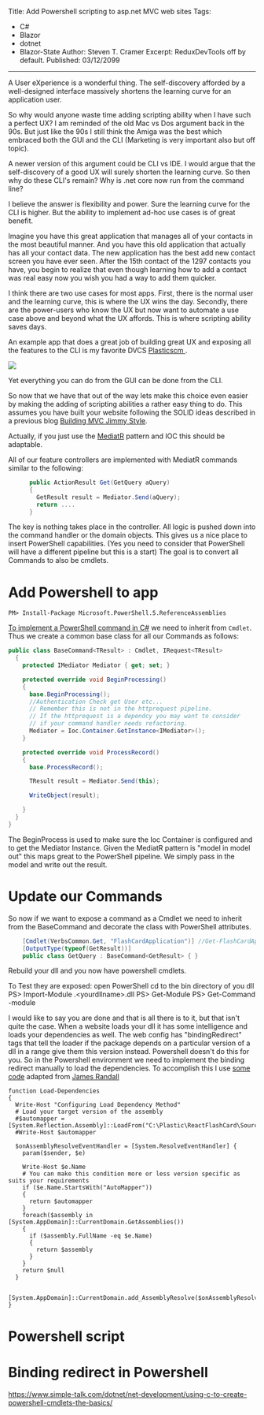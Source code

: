 Title: Add Powershell scripting to asp.net MVC web sites
Tags: 
  - C# 
  - Blazor 
  - dotnet 
  - Blazor-State
Author: Steven T. Cramer
Excerpt: ReduxDevTools off by default. 
Published: 03/12/2099
---

A User eXperience is a wonderful thing.  The self-discovery afforded by a well-designed interface massively shortens the learning curve for an application user. 

So why would anyone waste time adding scripting ability when I have such a perfect UX?  I am reminded of the old Mac vs Dos argument back in the 90s.  But just like the 90s I still think the Amiga was the best which embraced both the GUI and the CLI (Marketing is very important also but off topic).

A newer version of this argument could be CLI vs IDE. I would argue that the self-discovery of a good UX will surely shorten the learning curve.  So then why do these CLI's remain?  Why is .net core now run from the command line?

I believe the answer is flexibility and power.  Sure the learning curve for the CLI is higher.  But the ability to implement ad-hoc use cases is of great benefit.  

Imagine you have this great application that manages all of your contacts in the most beautiful manner.  And you have this old application that actually has all your contact data.  The new application has the best add new contact screen you have ever seen.  After the 15th contact of the 1297 contacts you have, you begin to realize that even though learning how to add a contact was real easy now you wish you had a way to add them quicker.

I think there are two use cases for most apps.  First, there is the normal user and the learning curve, this is where the UX wins the day. Secondly, there are the power-users who know the UX but now want to automate a use case above and beyond what the UX affords. This is where scripting ability saves days.

An example app that does a great job of building great UX and exposing all the features to the CLI is my favorite DVCS [Plasticscm ](https://www.plasticscm.com/). 

![](2016-11-01_1910.png)

Yet everything you can do from the GUI can be done from the CLI.

So now that we have that out of the way lets make this choice even easier by making the adding of scripting abilities a rather easy thing to do.  This assumes you have built your website following the SOLID ideas described in a previous blog [Building MVC Jimmy Style](http://www.thefreezeteam.com/2015/08/10/building-mvc-jimmy-style/).

Actually, if you just use the [MediatR](https://github.com/jbogard/MediatR) pattern and IOC this should be adaptable.

All of our feature controllers are implemented with MediatR commands similar to the following:

```csharp
      public ActionResult Get(GetQuery aQuery)
      {
        GetResult result = Mediator.Send(aQuery);
        return ....
      }
```
The key is nothing takes place in the controller.  All logic is pushed down into the command handler or the domain objects.  This gives us a nice place to insert PowerShell capabilities.  (Yes you need to consider that PowerShell will have a different pipeline but this is a start)  The goal is to convert all Commands to also be cmdlets. 

# Add Powershell to app
`PM> Install-Package Microsoft.PowerShell.5.ReferenceAssemblies`

[To implement a PowerShell command in C#](https://www.simple-talk.com/dotnet/net-development/using-c-to-create-powershell-cmdlets-the-basics/) we need to inherit from `Cmdlet`. Thus we create a common base class for all our Commands as follows:

```csharp
public class BaseCommand<TResult> : Cmdlet, IRequest<TResult>
  {
    protected IMediator Mediator { get; set; }

    protected override void BeginProcessing()
    {
      base.BeginProcessing();
      //Authentication Check get User etc...
      // Remember this is not in the httprequest pipeline.
      // If the httprequest is a dependcy you may want to consider 
      // if your command handler needs refactoring.
      Mediator = Ioc.Container.GetInstance<IMediator>();
    }

    protected override void ProcessRecord()
    {
      base.ProcessRecord();

      TResult result = Mediator.Send(this);

      WriteObject(result);

    }
  }
}
```

The BeginProcess is used to make sure the Ioc Container is configured and to get the Mediator Instance.  Given the MediatR pattern is "model in model out" this maps great to the PowerShell pipeline.  We simply pass in the model and write out the result.

# Update our Commands

So now if we want to expose a command as a Cmdlet we need to inherit from the BaseCommand and decorate the class with PowerShell attributes.

```csharp
    [Cmdlet(VerbsCommon.Get, "FlashCardApplication")] //Get-FlashCardApplication
    [OutputType(typeof(GetResult))]
    public class GetQuery : BaseCommand<GetResult> { }
```

Rebuild your dll and you now have powershell cmdlets.

To Test they are exposed: 
open PowerShell 
cd to the bin directory of you dll
PS> Import-Module .\<yourdllname>.dll
PS> Get-Module
PS> Get-Command -module <YourModuleaName>

I would like to say you are done and that is all there is to it,  but that isn't quite the case.  When a website loads your dll it has some intelligence and loads your dependencies as well. The web config has "bindingRedirect" tags that tell the loader if the package depends on a particular version of a dll in a range give them this version instead.  Powershell doesn't do this for you. So in the Powershell environment we need to implement the binding redirect manually to load the dependencies.  To accomplish this I use [some code](https://gist.github.com/JamesRandall/444f3365751edb130bef197f2222cfa5) adapted from [James Randall](https://gist.github.com/JamesRandall) 

```
function Load-Dependencies
{
  Write-Host "Configuring Load Dependency Method"
  # Load your target version of the assembly
  #$automapper = [System.Reflection.Assembly]::LoadFrom("C:\Plastic\ReactFlashCard\Source\FlashCards\bin\AutoMapper.dll")
  #Write-Host $automapper
  
  $onAssemblyResolveEventHandler = [System.ResolveEventHandler]	{
    param($sender, $e)
    
    Write-Host $e.Name
    # You can make this condition more or less version specific as suits your requirements
    if ($e.Name.StartsWith("AutoMapper")) 
    {
      return $automapper
    }
    foreach($assembly in [System.AppDomain]::CurrentDomain.GetAssemblies()) 
    {
      if ($assembly.FullName -eq $e.Name) 
      {
        return $assembly
      }
    }
    return $null
  }

  [System.AppDomain]::CurrentDomain.add_AssemblyResolve($onAssemblyResolveEventHandler)
}
```

# Powershell script
# Binding redirect in Powershell

https://www.simple-talk.com/dotnet/net-development/using-c-to-create-powershell-cmdlets-the-basics/


